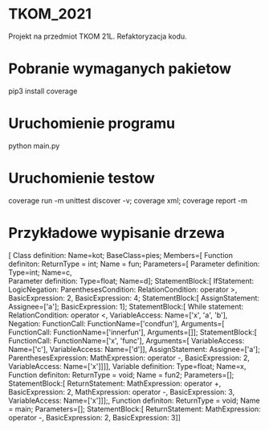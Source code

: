 # TKOM_2021
Projekt na przedmiot TKOM 21L. Refaktoryzacja kodu.

# Pobranie wymaganych pakietow
pip3 install coverage
# Uruchomienie programu
python main.py
# Uruchomienie testow
coverage run -m  unittest discover -v; coverage xml; coverage report -m

# Przykładowe wypisanie drzewa
[
Class definition: Name=kot; BaseClass=pies; 
    Members=[
    Function definiton: ReturnType = int; Name = fun; 
        Parameters=[
            Parameter definition: Type=int; Name=c,   
            Parameter definition: Type=float; Name=d];
          StatementBlock:[
              IfStatement:
                  LogicNegation:
                      ParenthesesCondition:
                          RelationCondition: operator >,
                              BasicExpression: 2,
                              BasicExpression: 4;
                StatementBlock:[
                    AssignStatement: Assignee=['a'];
                        BasicExpression: 1];
                StatementBlock:[
                    While statement:
                        RelationCondition: operator <,
                            VariableAccess: Name=['x', 'a', 'b'],
                            Negation:
                                FunctionCall: FunctionName=['condfun'], Arguments=[
                                    FunctionCall: FunctionName=['innerfun'], Arguments=[]];
                      StatementBlock:[
                          FunctionCall: FunctionName=['x', 'func'], Arguments=[
                              VariableAccess: Name=['c'],
                              VariableAccess: Name=['d']],
                          AssignStatement: Assignee=['a'];
                              ParenthesesExpression:
                                  MathExpression: operator -,
                                      BasicExpression: 2,
                                      VariableAccess: Name=['x']]]],
        Variable definition: Type=float; Name=x,
    Function definiton: ReturnType = void; Name = fun2;
        Parameters=[];
          StatementBlock:[
              ReturnStatement:
                  MathExpression: operator +,
                      BasicExpression: 2,
                      MathExpression: operator -,
                          BasicExpression: 3,
                          VariableAccess: Name=['x']]];,
Function definiton: ReturnType = void; Name = main;
    Parameters=[];
      StatementBlock:[
          ReturnStatement:
              MathExpression: operator -,
                  BasicExpression: 2,
                  BasicExpression: 3]]